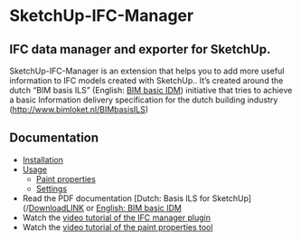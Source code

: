 # SketchUp-IFC-Manager
## IFC data manager and exporter for SketchUp.
SketchUp-IFC-Manager is an extension that helps you to add more useful information to IFC models created with SketchUp.. It’s created around the dutch “BIM basis ILS” (English: [BIM basic IDM](http://www.bimloket.nl/upload/documents/downloads/BIMbasisILS/BIM%20basic%20IDM%20(A4).pdf)) initiative that tries to achieve a basic Information delivery specification for the dutch building industry (http://www.bimloket.nl/BIMbasisILS)

## Documentation
- [Installation](https://github.com/BIM-Tools/SketchUp-IFC-Manager/wiki/Installation)
- [Usage](https://github.com/BIM-Tools/SketchUp-IFC-Manager/wiki)
  - [Paint properties](https://github.com/BIM-Tools/SketchUp-IFC-Manager/wiki/Paint-properties-tool)
  - [Settings](https://github.com/BIM-Tools/SketchUp-IFC-Manager/wiki/Settings)
- Read the PDF documentation [Dutch: Basis ILS for SketchUp](/[DownloadLINK](https://github.com/BIM-Tools/SketchUp-IFC-Manager/blob/master/SketchUp_BIM%20basis%20ILS%202.0-handleiding_ppt.pdf) or [English: BIM basic IDM](/ILS_Native_SketchUp_v2.1%20ENG.PDF)
- Watch the [video tutorial of the IFC manager plugin](https://vimeo.com/256742066)
- Watch the [video tutorial of the paint properties tool](https://vimeo.com/256742112)
